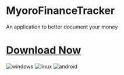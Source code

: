 # MyoroFinanceTracker
An application to better document your money

# [Download Now](https://github.com/Myoro/MyoroFinanceTracker/releases/tag/1.0.0)
![windows](https://github.com/Myoro/MyoroBetTracker/assets/66643637/93ec2de6-a8bf-4051-b11b-a8f3e76b8b92)
![linux](https://github.com/Myoro/MyoroBetTracker/assets/66643637/6756dcf7-f20a-439e-b462-04175cfc3b94)
![android](https://github.com/Myoro/MyoroBetTracker/assets/66643637/0932f0a5-3219-48e9-a4e8-744f8208059a)